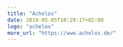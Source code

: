 ```yaml
---
title: "Achelos"
date: 2019-05-05T10:29:17+02:00
logo: "achelos"
more_url: "https://www.achelos.de/"
---
```


